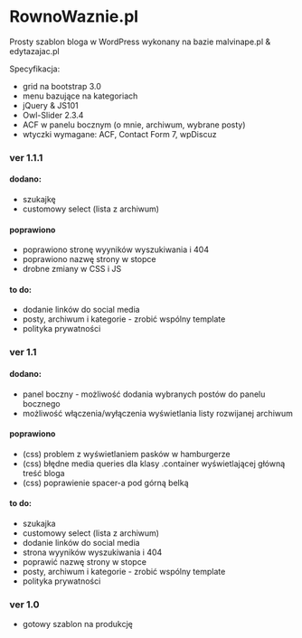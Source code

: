# RownoWaznie.pl
Prosty szablon bloga w WordPress wykonany na bazie malvinape.pl & edytazajac.pl

Specyfikacja:
- grid na bootstrap 3.0
- menu bazujące na kategoriach
- jQuery & JS101
- Owl-Slider 2.3.4
- ACF w panelu bocznym (o mnie, archiwum, wybrane posty)
- wtyczki wymagane: ACF, Contact Form 7, wpDiscuz

### ver 1.1.1
#### dodano:
- szukajkę
- customowy select (lista z archiwum)
#### poprawiono
- poprawiono stronę wyyników wyszukiwania i 404
- poprawiono nazwę strony w stopce
- drobne zmiany w CSS i JS
#### to do:
- dodanie linków do social media
- posty, archiwum i kategorie - zrobić wspólny template
- polityka prywatności

### ver 1.1
#### dodano:
- panel boczny - możliwość dodania wybranych postów do panelu bocznego
- możliwość włączenia/wyłączenia wyświetlania listy rozwijanej archiwum
#### poprawiono
- (css) problem z wyświetlaniem pasków w hamburgerze
- (css) błędne media queries dla klasy .container wyświetlającej główną treść bloga
- (css) poprawienie spacer-a pod górną belką
#### to do:
- szukajka
- customowy select (lista z archiwum)
- dodanie linków do social media
- strona wyyników wyszukiwania i 404
- poprawić nazwę strony w stopce
- posty, archiwum i kategorie - zrobić wspólny template
- polityka prywatności

### ver 1.0
- gotowy szablon na produkcję

